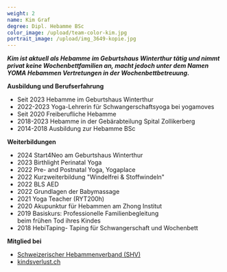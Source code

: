 ```yaml
---
weight: 2
name: Kim Graf
degree: Dipl. Hebamme BSc
color_image: /upload/team-color-kim.jpg
portrait_image: /upload/img_3649-kopie.jpg
---
```

***Kim ist aktuell als Hebamme im Geburtshaus Winterthur tätig und nimmt privat keine Wochenbettfamilien an, macht jedoch unter dem Namen YOMA Hebammen Vertretungen in der Wochenbettbetreuung.*** 

**Ausbildung und Berufserfahrung**

* Seit 2023 Hebamme im Geburtshaus Winterthur
* 2022-2023 Yoga-Lehrerin für Schwangerschaftsyoga bei yogamoves
* Seit 2020 Freiberufliche Hebamme
* 2018-2023 Hebamme in der Gebärabteilung Spital Zollikerberg
* 2014-2018 Ausbildung zur Hebamme BSc

**Weiterbildungen**

* 2024 Start4Neo am Geburtshaus Winterthur
* 2023 Birthlight Perinatal Yoga 
* 2022 Pre- and Postnatal Yoga, Yogaplace
* 2022 Kurzweiterbildung "Windelfrei & Stoffwindeln"
* 2022 BLS AED
* 2022 Grundlagen der Babymassage
* 2021 Yoga Teacher (RYT200h)
* 2020 Akupunktur für Hebammen am Zhong Institut
* 2019 Basiskurs: Professionelle Familienbegleitung\
  beim frühen Tod ihres Kindes
* 2018 HebiTaping- Taping für Schwangerschaft und Wochenbett

**Mitglied bei**

* [Schweizerischer Hebammenverband (SHV)](https://www.hebamme.ch "https\://www.hebamme.ch")
* [kindsverlust.ch](https://www.kindsverlust.ch)

